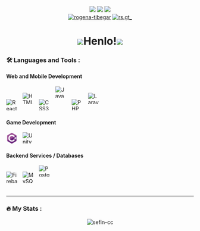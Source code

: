 <div id="header" align="center">
  <img src="https://i.giphy.com/VHwXe4A6Z0NOFr0ytg.webp" width="100px"/>
  <img src="https://media.giphy.com/media/v1.Y2lkPTc5MGI3NjExenptYXVkOGx6dTB5ZXd1Mzd0YWF5ZnQ4d2swa3NtN3VtcHEwemc1YSZlcD12MV9pbnRlcm5hbF9naWZfYnlfaWQmY3Q9cw/ihZH2vOfn02gs9i1U9/giphy.gif" width="200"/>
  <img src="https://i.giphy.com/VHwXe4A6Z0NOFr0ytg.webp" width="100px"/>
  
  <div id="badges">
   <a href="https://linkedin.com/in/rogena-tibegar" target="blank"><img align="center" src="https://raw.githubusercontent.com/rahuldkjain/github-profile-readme-generator/master/src/images/icons/Social/linked-in-alt.svg" alt="rogena-tibegar" height="30" width="40" /></a>
   <a href="https://instagram.com/rs.gt_" target="blank"><img align="center" src="https://raw.githubusercontent.com/rahuldkjain/github-profile-readme-generator/master/src/images/icons/Social/instagram.svg" alt="rs.gt_" height="30" width="40" /></a>
  </div>
  

  
  <h1>
    <img src="https://i.pinimg.com/originals/18/e7/83/18e783e1ccd9a81c9590731e6087cb58.gif" width="50px"/>Henlo!<img src="https://i.pinimg.com/originals/18/e7/83/18e783e1ccd9a81c9590731e6087cb58.gif" width="50px"/>
  </h1>
 <!-- <p>Portfolio Website:</p>
  <p>https://rogena-tibegar-portfolio.netlify.app</p> -->
  
</div>


### :hammer_and_wrench: Languages and Tools :

#### Web and Mobile Development
<p>
   <img src="https://cdn.jsdelivr.net/gh/devicons/devicon/icons/react/react-original.svg" alt="React" width="30" height="30" style="display: inline-block; margin-right: 10px;"/>  
  <img src="https://cdn.jsdelivr.net/gh/devicons/devicon/icons/html5/html5-original-wordmark.svg" alt="HTML5" width="30" height="30" style="display: inline-block; margin-right: 10px;"/>
  <img src="https://cdn.jsdelivr.net/gh/devicons/devicon/icons/css3/css3-original-wordmark.svg" alt="CSS3" width="30" height="30" style="display: inline-block; margin-right: 10px;"/>
  <img src="https://cdn.jsdelivr.net/gh/devicons/devicon/icons/javascript/javascript-original.svg" alt="JavaScript" width="30" height="30" style="display: inline-block; margin-right: 10px;"/>
  <img src="https://cdn.jsdelivr.net/gh/devicons/devicon/icons/php/php-original.svg" alt="PHP" width="30" height="30" style="display: inline-block; margin-right: 10px;"/>
  <img src="https://cdn.jsdelivr.net/gh/devicons/devicon/icons/laravel/laravel-original.svg" alt="Laravel" width="30" height="30" style="display: inline-block; margin-right: 10px;"/>
</p>





#### Game Development
<p>
  <img src="https://raw.githubusercontent.com/devicons/devicon/master/icons/csharp/csharp-original.svg" alt="C#" width="30" height="30" style="display: inline-block; margin-right: 10px;"/>
  <img src="https://www.vectorlogo.zone/logos/unity3d/unity3d-icon.svg" alt="Unity" width="30" height="30" style="display: inline-block; margin-right: 10px;"/>
</p>



#### Backend Services / Databases
<p>
  <img src="https://www.vectorlogo.zone/logos/firebase/firebase-icon.svg" alt="Firebase" width="30" height="30" style="display: inline-block; margin-right: 10px;"/>
  <img src="https://cdn.jsdelivr.net/gh/devicons/devicon/icons/mysql/mysql-original-wordmark.svg" alt="MySQL" width="30" height="30" style="display: inline-block; margin-right: 10px;"/>
  <img src="https://cdn.jsdelivr.net/gh/devicons/devicon/icons/postgresql/postgresql-original.svg" alt="PostgreSQL" width="30" height="30" style="display: inline-block; margin-right: 10px;"/>
</p>





---

### :fire: My Stats :


<div align="center">


<img align="center" src="https://github-readme-streak-stats.herokuapp.com/?user=sefin-cc&theme=dark&background=000000&mode=weekly" alt="sefin-cc" />

</div>





